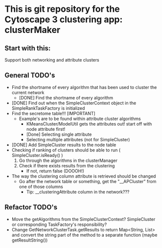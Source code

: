 # This is git repository for the Cytoscape 3 clustering app: clusterMaker

## Start with this:
Support both networking and attribute clusters

## General TODO's
- Find the shortname of every algorithm that has been used to cluster the
    current network
    - [DONE] Find the shortname of every algorithm
- [DONE] Find out when the SimpleClusterContext object in the SimpleRankTaskFactory is initialized
-  Find the secretome table!!! [IMPORTANT]
    - Example's are to be found within attribute cluster algorithms
        - KMeansCluster/ModelUtil gets the attributes out! start off with node attribute first!
        - [Done] Selecting single attribute
        - Selecting multiple attributes (not for SimpleCluster)
- [DONE] Add SimpleCluster results to the node table
- Checking if ranking of clusters should be able to run ( SimpleCluster.isReady() )
    1. Go through the algorithms in the clusterManager
    2. Check if there exists results from the clustering
        - If not, return false (DOOOH!)
- The way the clustering column attribute is retrieved should be changed
    - Go after the network table or something, get the "\_\_APCluster" from one of those columns
        - Tip: __clusteringAttribute column in the network???

## Refactor TODO's
- Move the getAlgorithms from the SimpleClusterContext? SimpleCluster or corresponding TaskFactory's responsibility?
- Change GetNetworkClusterTask.getResults to return Map<String, List<CyNode>> and convert the string part of the method
    to a separate function (maybe getResultString())
